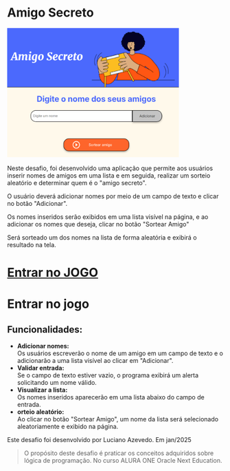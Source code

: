 <h1>Amigo Secreto</h1>
<img src="https://github.com/lfa-systems/amigo-secreto/blob/main/docs/tela.png" alt="Tela dop jogo" width="400" height="300">

Neste desafio, foi desenvolvido uma aplicação que permite aos usuários inserir nomes de amigos em uma lista e em seguida, realizar um sorteio aleatório e determinar quem é o "amigo secreto".

O usuário deverá adicionar nomes por meio de um campo de texto e clicar no botão "Adicionar".

Os nomes inseridos serão exibidos em uma lista visível na página, e ao adicionar os nomes que deseja, clicar no botão "Sortear Amigo"

Será sorteado um dos nomes na lista de forma aleatória e exibirá o resultado na tela.

<h1>
<a href="https://amigo-secreto-blush.vercel.app/" target="_blank">Entrar no JOGO</a>
</h1>

<h1>Entrar no jogo</h1>
<h2>Funcionalidades:</h2>
<ul>
  <li><b>Adicionar nomes:</b></li> Os usuários escreverão o nome de um amigo em um campo de texto e o adicionarão a uma lista visível ao clicar em "Adicionar".

  <li><b>Validar entrada:</b></li> Se o campo de texto estiver vazio, o programa exibirá um alerta solicitando um nome válido.

  <li><b>Visualizar a lista:</b></li> Os nomes inseridos aparecerão em uma lista abaixo do campo de entrada.

  <li><b>orteio aleatório:</b></li> Ao clicar no botão "Sortear Amigo", um nome da lista será selecionado aleatoriamente e exibido na página.
</ul>

<p>Este desafio foi desenvolvido por Luciano Azevedo. Em jan/2025</p>
<blockquote cite="https://cursos.alura.com.br/">
O propósito deste desafio é praticar os conceitos adquiridos sobre lógica de programação. No curso ALURA ONE Oracle Next Education.
</blockquote>

